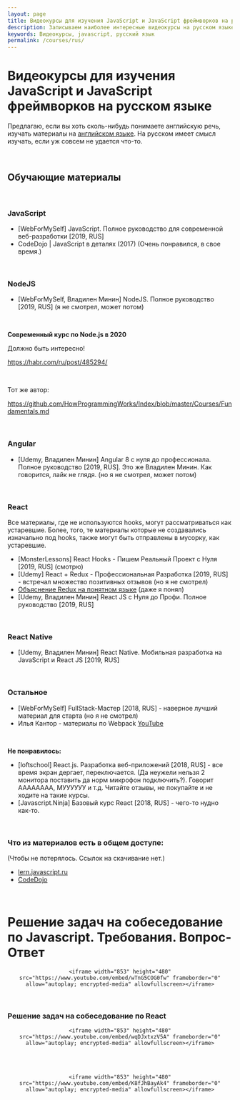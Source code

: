 ```yaml
---
layout: page
title: Видеокурсы для изучения JavaScript и JavaScript фреймворков на русском языке
description: Записываем наиболее интересные видеокурсы на русском языке, чтобы рекомендовать их к просмотру или повторному обращению к ним при необходимости
keywords: Видеокурсы, javascript, русский язык
permalink: /courses/rus/
---
```


# Видеокурсы для изучения JavaScript и JavaScript фреймворков на русском языке

Предлагаю, если вы хоть сколь-нибудь понимаете английскую речь, изучать материалы на <a href="/courses/eng/">английском языке</a>. На русском имеет смысл изучать, если уж совсем не удается что-то.

<br/>

## Обучающие материалы

<br/>

### JavaScript

<ul>
 <li>[WebForMySelf] JavaScript. Полное руководство для современной веб-разработки [2019, RUS]</li>
 <li>CodeDojo | JavaScript в деталях (2017) (Очень понравился, в свое время.)</li>
</ul>

<br/>

### NodeJS

<ul>
    <li>[WebForMySelf, Владилен Минин] NodeJS. Полное руководство [2019, RUS] (я не смотрел, может потом)</li>
</ul>

<br/>

**Современный курс по Node.js в 2020**

Должно быть интересно!

https://habr.com/ru/post/485294/

<br/>

Тот же автор:

https://github.com/HowProgrammingWorks/Index/blob/master/Courses/Fundamentals.md

<br/>

### Angular

<ul>
    <li>[Udemy, Владилен Минин] Angular 8 с нуля до профессионала. Полное руководство [2019, RUS]. Это же Владилен Минин. Как говорится, лайк не глядя. (но я не смотрел, может потом)</li>
</ul>

<br/>

### React

Все материалы, где не используются hooks, могут рассматриваться как устаревшие.
Более, того, те материалы которые не создавались изначально под hooks, также могут быть отправлены в мусорку, как устаревшие.

<ul>
    <li>[MonsterLessons] React Hooks - Пишем Реальный Проект с Нуля [2019, RUS] (смотрю)</li>
    <li>[Udemy] React + Redux - Профессиональная Разработка [2019, RUS] - встречал множество позитивных отзывов (но я не смотрел)</li>
    <li><a href="/dev/frontend/react/redux/">Объяснение Redux на понятном языке</a> (даже я понял) </li>
    <li>[Udemy, Владилен Минин] React JS с Нуля до Профи. Полное руководство [2019, RUS]</li>
</ul>

<br/>

### React Native

<ul>
    <li>[Udemy, Владилен Минин] React Native. Мобильная разработка на JavaScript и React JS [2019, RUS]</li>
</ul>

<br/>

### Остальное

<ul>
    <li>[WebForMySelf] FullStack-Мастер [2018, RUS] - наверное лучший материал для старта (но я не смотрел)</li>
    <li>Илья Кантор - материалы по Webpack <a href="https://www.youtube.com/playlist?list=PLDyvV36pndZHfBThhg4Z0822EEG9VGenn">YouTube</a></li>
</ul>

<br/>

**Не понравилось:**

<ul>
    <li>[loftschool] React.js. Разработка веб-приложений [2018, RUS] - все время экран дергает, переключается. (Да неужели нельзя 2 монитора поставить да норм микрофон подключить?). Говорит АААААААА, МУУУУУУ и т.д. Читайте отзывы, не покупайте и не ходите на такие курсы.</li>
    <li>[Javascript.Ninja] Базовый курс React [2018, RUS] - чего-то нудно как-то.</li>
</ul>

<br/>

### Что из материалов есть в общем доступе:

(Чтобы не потерялось. Ссылок на скачивание нет.)

<ul>
    <li><a href="/courses/lern-javascript-ru/">lern.javascript.ru</a></li>
    <li><a href="/courses/codedojo/">CodeDojo</a></li>
</ul>

<br/>

# Решение задач на собеседование по Javascript. Требования. Вопрос-Ответ

<div align="center">
    
    <iframe width="853" height="480" src="https://www.youtube.com/embed/wTnG5COG0fw" frameborder="0" allow="autoplay; encrypted-media" allowfullscreen></iframe>

</div>

<br/>

### Решение задач на собеседование по React

<div align="center">
    
    <iframe width="853" height="480" src="https://www.youtube.com/embed/wqDJxtxzV5A" frameborder="0" allow="autoplay; encrypted-media" allowfullscreen></iframe>

</div>

<br/><br/>

<div align="center">
    
    <iframe width="853" height="480" src="https://www.youtube.com/embed/K8fJhBayAk4" frameborder="0" allow="autoplay; encrypted-media" allowfullscreen></iframe>

</div>
